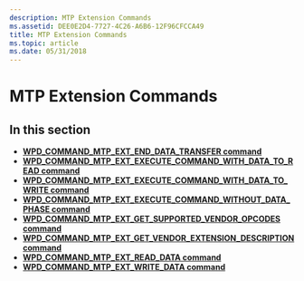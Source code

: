 ```yaml
---
description: MTP Extension Commands
ms.assetid: DEE0E2D4-7727-4C26-A6B6-12F96CFCCA49
title: MTP Extension Commands
ms.topic: article
ms.date: 05/31/2018
---
```


# MTP Extension Commands

## In this section

-   [**WPD\_COMMAND\_MTP\_EXT\_END\_DATA\_TRANSFER command**](/windows/desktop/wpd_sdk/wpd-command-mtp-ext-end-data-transfer)
-   [**WPD\_COMMAND\_MTP\_EXT\_EXECUTE\_COMMAND\_WITH\_DATA\_TO\_READ command**](/windows/desktop/wpd_sdk/wpd-command-mtp-ext-execute-command-with-data-to-read)
-   [**WPD\_COMMAND\_MTP\_EXT\_EXECUTE\_COMMAND\_WITH\_DATA\_TO\_WRITE command**](/windows/desktop/wpd_sdk/wpd-command-mtp-ext-execute-command-with-data-to-write)
-   [**WPD\_COMMAND\_MTP\_EXT\_EXECUTE\_COMMAND\_WITHOUT\_DATA\_PHASE command**](/windows/desktop/wpd_sdk/wpd-command-mtp-ext-execute-command-without-data-phase)
-   [**WPD\_COMMAND\_MTP\_EXT\_GET\_SUPPORTED\_VENDOR\_OPCODES command**](/windows/desktop/wpd_sdk/wpd-command-mtp-ext-get-supported-vendor-opcodes)
-   [**WPD\_COMMAND\_MTP\_EXT\_GET\_VENDOR\_EXTENSION\_DESCRIPTION command**](/windows/desktop/wpd_sdk/wpd-command-mtp-ext-get-vendor-extension-description)
-   [**WPD\_COMMAND\_MTP\_EXT\_READ\_DATA command**](/windows/desktop/wpd_sdk/wpd-command-mtp-ext-read-data)
-   [**WPD\_COMMAND\_MTP\_EXT\_WRITE\_DATA command**](/windows/desktop/wpd_sdk/wpd-command-mtp-ext-write-data)

 

 
